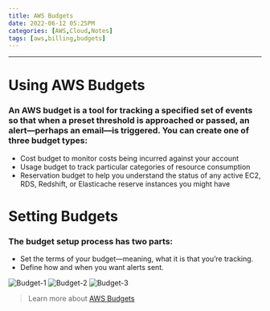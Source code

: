 ```yaml
---
title: AWS Budgets
date: 2022-06-12 05:25PM
categories: [AWS,Cloud,Notes]
tags: [aws,billing,budgets]
---
```

***

# Using AWS Budgets

### An AWS budget is a tool for tracking a specified set of events so that when a preset threshold is approached or passed, an alert—perhaps an email—is triggered. You can create one of three budget types: 
* Cost budget to monitor costs being incurred against your account
* Usage budget to track particular categories of resource consumption
* Reservation budget to help you understand the status of any active EC2, RDS, Redshift, or Elasticache reserve instances you might have

# Setting Budgets

### The budget setup process has two parts:
* Set the terms of your budget—meaning, what it is that you’re tracking.
* Define how and when you want alerts sent.

![Budget-1](https://d2908q01vomqb2.cloudfront.net/2e01e17467891f7c933dbaa00e1459d23db3fe4f/2019/11/18/aws-budgets-getting-started-1024x397.png)
![Budget-2](https://d2908q01vomqb2.cloudfront.net/2e01e17467891f7c933dbaa00e1459d23db3fe4f/2019/11/20/Screen-Shot-2019-11-19-at-7.22.00-PM-1024x464.png)
![Budget-3](https://d2908q01vomqb2.cloudfront.net/2e01e17467891f7c933dbaa00e1459d23db3fe4f/2019/11/20/Screen-Shot-2019-11-19-at-7.23.29-PM-1024x761.png)

> Learn more about [AWS Budgets](https://aws.amazon.com/blogs/aws-cloud-financial-management/getting-started-with-aws-budgets/)
